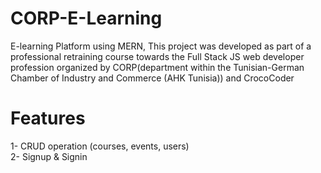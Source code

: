 # CORP-E-Learning
E-learning Platform using MERN,
This project was developed as part of a professional retraining course towards the Full Stack JS web developer profession organized by CORP(department within the Tunisian-German Chamber of Industry and Commerce (AHK Tunisia)) and CrocoCoder
# Features
1- CRUD operation (courses, events, users)<br/>
2- Signup & Signin
